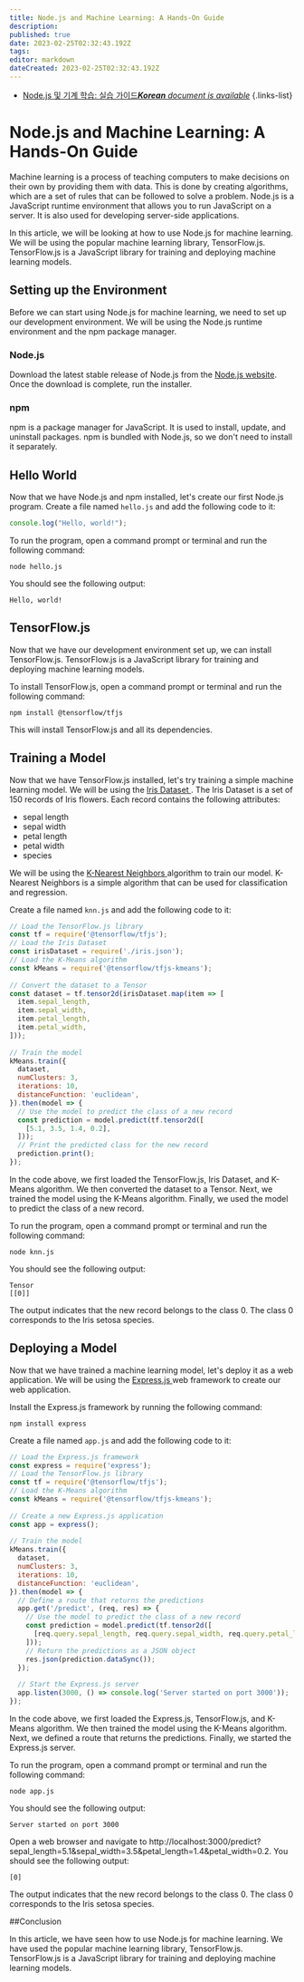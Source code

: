 ```yaml
---
title: Node.js and Machine Learning: A Hands-On Guide
description: 
published: true
date: 2023-02-25T02:32:43.192Z
tags: 
editor: markdown
dateCreated: 2023-02-25T02:32:43.192Z
---
```


- [Node.js 및 기계 학습: 실습 가이드***Korean** document is available*](/ko/Knowledge-base/Nodejs/node-js-and-machine-learning-a-hands-on-guide)
{.links-list}


# Node.js and Machine Learning: A Hands-On Guide

Machine learning is a process of teaching computers to make decisions on their own by providing them with data. This is done by creating algorithms, which are a set of rules that can be followed to solve a problem. Node.js is a JavaScript runtime environment that allows you to run JavaScript on a server. It is also used for developing server-side applications.

In this article, we will be looking at how to use Node.js for machine learning. We will be using the popular machine learning library, TensorFlow.js. TensorFlow.js is a JavaScript library for training and deploying machine learning models.

## Setting up the Environment

Before we can start using Node.js for machine learning, we need to set up our development environment. We will be using the Node.js runtime environment and the npm package manager.

### Node.js

Download the latest stable release of Node.js from the [Node.js website](https://nodejs.org/en/). Once the download is complete, run the installer.

### npm

npm is a package manager for JavaScript. It is used to install, update, and uninstall packages. npm is bundled with Node.js, so we don't need to install it separately.

## Hello World

Now that we have Node.js and npm installed, let's create our first Node.js program. Create a file named `hello.js` and add the following code to it:

```javascript
console.log("Hello, world!");
```

To run the program, open a command prompt or terminal and run the following command:

```
node hello.js
```

You should see the following output:

```
Hello, world!
```

## TensorFlow.js

Now that we have our development environment set up, we can install TensorFlow.js. TensorFlow.js is a JavaScript library for training and deploying machine learning models.

To install TensorFlow.js, open a command prompt or terminal and run the following command:

```
npm install @tensorflow/tfjs
```

This will install TensorFlow.js and all its dependencies.

## Training a Model

Now that we have TensorFlow.js installed, let's try training a simple machine learning model. We will be using the [ Iris Dataset ](https://en.wikipedia.org/wiki/Iris_flower_data_set). The Iris Dataset is a set of 150 records of Iris flowers. Each record contains the following attributes:

* sepal length
* sepal width
* petal length
* petal width
* species

We will be using the [ K-Nearest Neighbors ](https://en.wikipedia.org/wiki/K-nearest_neighbors_algorithm) algorithm to train our model. K-Nearest Neighbors is a simple algorithm that can be used for classification and regression.

Create a file named `knn.js` and add the following code to it:

```javascript
// Load the TensorFlow.js library
const tf = require('@tensorflow/tfjs');
// Load the Iris Dataset
const irisDataset = require('./iris.json');
// Load the K-Means algorithm
const kMeans = require('@tensorflow/tfjs-kmeans');
 
// Convert the dataset to a Tensor
const dataset = tf.tensor2d(irisDataset.map(item => [
  item.sepal_length,
  item.sepal_width,
  item.petal_length,
  item.petal_width,
]));
 
// Train the model
kMeans.train({
  dataset,
  numClusters: 3,
  iterations: 10,
  distanceFunction: 'euclidean',
}).then(model => {
  // Use the model to predict the class of a new record
  const prediction = model.predict(tf.tensor2d([
    [5.1, 3.5, 1.4, 0.2],
  ]));
  // Print the predicted class for the new record
  prediction.print();
});
```

In the code above, we first loaded the TensorFlow.js, Iris Dataset, and K-Means algorithm. We then converted the dataset to a Tensor. Next, we trained the model using the K-Means algorithm. Finally, we used the model to predict the class of a new record.

To run the program, open a command prompt or terminal and run the following command:

```
node knn.js
```

You should see the following output:

```
Tensor
[[0]]
```

The output indicates that the new record belongs to the class 0. The class 0 corresponds to the Iris setosa species.

## Deploying a Model

Now that we have trained a machine learning model, let's deploy it as a web application. We will be using the [ Express.js ](https://expressjs.com/) web framework to create our web application.

Install the Express.js framework by running the following command:

```
npm install express
```

Create a file named `app.js` and add the following code to it:

```javascript
// Load the Express.js framework
const express = require('express');
// Load the TensorFlow.js library
const tf = require('@tensorflow/tfjs');
// Load the K-Means algorithm
const kMeans = require('@tensorflow/tfjs-kmeans');
 
// Create a new Express.js application
const app = express();
 
// Train the model
kMeans.train({
  dataset,
  numClusters: 3,
  iterations: 10,
  distanceFunction: 'euclidean',
}).then(model => {
  // Define a route that returns the predictions
  app.get('/predict', (req, res) => {
    // Use the model to predict the class of a new record
    const prediction = model.predict(tf.tensor2d([
      [req.query.sepal_length, req.query.sepal_width, req.query.petal_length, req.query.petal_width],
    ]));
    // Return the predictions as a JSON object
    res.json(prediction.dataSync());
  });
 
  // Start the Express.js server
  app.listen(3000, () => console.log('Server started on port 3000'));
});
```

In the code above, we first loaded the Express.js, TensorFlow.js, and K-Means algorithm. We then trained the model using the K-Means algorithm. Next, we defined a route that returns the predictions. Finally, we started the Express.js server.

To run the program, open a command prompt or terminal and run the following command:

```
node app.js
```

You should see the following output:

```
Server started on port 3000
```

Open a web browser and navigate to http://localhost:3000/predict?sepal_length=5.1&sepal_width=3.5&petal_length=1.4&petal_width=0.2. You should see the following output:

```
[0]
```

The output indicates that the new record belongs to the class 0. The class 0 corresponds to the Iris setosa species.

##Conclusion

In this article, we have seen how to use Node.js for machine learning. We have used the popular machine learning library, TensorFlow.js. TensorFlow.js is a JavaScript library for training and deploying machine learning models.